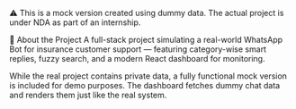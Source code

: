 ⚠️ This is a mock version created using dummy data. The actual project is under NDA as part of an internship.

📌 About the Project
A full-stack project simulating a real-world WhatsApp Bot for insurance customer support — featuring category-wise smart replies, fuzzy search, and a modern React dashboard for monitoring.


While the real project contains private data, a fully functional mock version is included for demo purposes. The dashboard fetches dummy chat data and renders them just like the real system.
